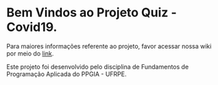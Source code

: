 # Bem Vindos ao Projeto Quiz - Covid19.

Para maiores informações referente ao projeto, favor acessar nossa wiki por meio do [link](https://github.com/valdircarvalho/quizproject/wiki).  

Este projeto foi desenvolvido pelo disciplina de Fundamentos de Programação Aplicada do PPGIA - UFRPE.


